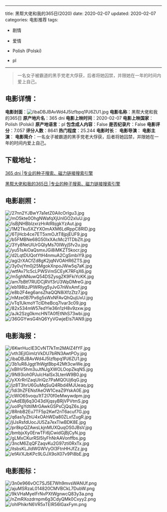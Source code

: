 
---
title: 黑帮大佬和我的365日(2020)
date: 2020-02-07
updated: 2020-02-07
categories: 电影推荐
tags:
- 剧情
- 爱情

- Polish (Polski)
- pl
---


> 一名女子被霸道的黑手党老大俘获，后者将她囚禁，并限她在一年的时间内爱上自己。

## **电影详情**：

**电影封面**：<img src="https://image.tmdb.org/t/p/w200/ibaDBJBAvWd4J5lzfbpq1PJ6ZU1.jpg" alt="/ibaDBJBAvWd4J5lzfbpq1PJ6ZU1.jpg" title="/ibaDBJBAvWd4J5lzfbpq1PJ6ZU1.jpg">
**电影名称**：黑帮大佬和我的365日
**原产地片名**：365 dni
**电影上映时间**：2020-02-07
**电影上映国家**：Polish (Polski)
**原产地语言**：pl
**包含成人内容**：False
**是否纪录片**：False
**电影评分**：7.057
**评分人数**：8641
**热门程度**：25.244
**电影时长**：
**电影导演**：
**电影主演**：
**电影简介**：一名女子被霸道的黑手党老大俘获，后者将她囚禁，并限她在一年的时间内爱上自己。

## **下载地址**：
[365 dni |专业的种子搜索、磁力链接搜索引擎](https://movie.amd794.com:2083/?search=365%20dni&ordering=&mode=match_phrase&page_size=10&page=1)

[黑帮大佬和我的365日 |专业的种子搜索、磁力链接搜索引擎](https://movie.amd794.com:2083/?search=%E9%BB%91%E5%B8%AE%E5%A4%A7%E4%BD%AC%E5%92%8C%E6%88%91%E7%9A%84365%E6%97%A5&ordering=&mode=match_phrase&page_size=10&page=1)
 

## **电影剧照**：
<img src="https://image.tmdb.org/t/p/original/27nn2YJBwY7a1etZ0AiIcOrIgu3.jpg" alt="/27nn2YJBwY7a1etZ0AiIcOrIgu3.jpg" title="/27nn2YJBwY7a1etZ0AiIcOrIgu3.jpg"><img src="https://image.tmdb.org/t/p/original/mO5kte0OhgNWafqXjUnlGO2xIuU.jpg" alt="/mO5kte0OhgNWafqXjUnlGO2xIuU.jpg" title="/mO5kte0OhgNWafqXjUnlGO2xIuU.jpg"><img src="https://image.tmdb.org/t/p/original/isBjNHBblzxrzHrAtRbjgkYzAut.jpg" alt="/isBjNHBblzxrzHrAtRbjgkYzAut.jpg" title="/isBjNHBblzxrzHrAtRbjgkYzAut.jpg"><img src="https://image.tmdb.org/t/p/original/1M2Tku5XZYXOmAXM6LdRppC8RID.jpg" alt="/1M2Tku5XZYXOmAXM6LdRppC8RID.jpg" title="/1M2Tku5XZYXOmAXM6LdRppC8RID.jpg"><img src="https://image.tmdb.org/t/p/original/6TjHcb4ce7ET5xmOJtT8jpjEUF9.jpg" alt="/6TjHcb4ce7ET5xmOJtT8jpjEUF9.jpg" title="/6TjHcb4ce7ET5xmOJtT8jpjEUF9.jpg"><img src="https://image.tmdb.org/t/p/original/b5FMBNe68G50IxXAcMc21TDbZlt.jpg" alt="/b5FMBNe68G50IxXAcMc21TDbZlt.jpg" title="/b5FMBNe68G50IxXAcMc21TDbZlt.jpg"><img src="https://image.tmdb.org/t/p/original/3Yy8NeUlUrGQlyMs70IWyjSfv2u.jpg" alt="/3Yy8NeUlUrGQlyMs70IWyjSfv2u.jpg" title="/3Yy8NeUlUrGQlyMs70IWyjSfv2u.jpg"><img src="https://image.tmdb.org/t/p/original/yu51sAiOaQsmxJGi8iMKZT5kocr.jpg" alt="/yu51sAiOaQsmxJGi8iMKZT5kocr.jpg" title="/yu51sAiOaQsmxJGi8iMKZT5kocr.jpg"><img src="https://image.tmdb.org/t/p/original/d2LqtDUQotYtH4nmuA2CgSmbiY9.jpg" alt="/d2LqtDUQotYtH4nmuA2CgSmbiY9.jpg" title="/d2LqtDUQotYtH4nmuA2CgSmbiY9.jpg"><img src="https://image.tmdb.org/t/p/original/agi2rXACfZd8gK2jqNVOAHR6ZTS.jpg" alt="/agi2rXACfZd8gK2jqNVOAHR6ZTS.jpg" title="/agi2rXACfZd8gK2jqNVOAHR6ZTS.jpg"><img src="https://image.tmdb.org/t/p/original/3y0vjYm0j25MgokXnpoJWw5q7aK.jpg" alt="/3y0vjYm0j25MgokXnpoJWw5q7aK.jpg" title="/3y0vjYm0j25MgokXnpoJWw5q7aK.jpg"><img src="https://image.tmdb.org/t/p/original/wtfAv71c5cLPWSVmSCEyK7RFqX6.jpg" alt="/wtfAv71c5cLPWSVmSCEyK7RFqX6.jpg" title="/wtfAv71c5cLPWSVmSCEyK7RFqX6.jpg"><img src="https://image.tmdb.org/t/p/original/m5ghNNuwQ54DSZysgZK9FkiYcKK.jpg" alt="/m5ghNNuwQ54DSZysgZK9FkiYcKK.jpg" title="/m5ghNNuwQ54DSZysgZK9FkiYcKK.jpg"><img src="https://image.tmdb.org/t/p/original/am7bBtf7RUDCjRVf3rU3WpDMreG.jpg" alt="/am7bBtf7RUDCjRVf3rU3WpDMreG.jpg" title="/am7bBtf7RUDCjRVf3rU3WpDMreG.jpg"><img src="https://image.tmdb.org/t/p/original/eb198lzJPlWRIyg5yJvG7nWxAmf.jpg" alt="/eb198lzJPlWRIyg5yJvG7nWxAmf.jpg" title="/eb198lzJPlWRIyg5yJvG7nWxAmf.jpg"><img src="https://image.tmdb.org/t/p/original/e8b2F4eg6ansZhaQQN8iXfzZtz7.jpg" alt="/e8b2F4eg6ansZhaQQN8iXfzZtz7.jpg" title="/e8b2F4eg6ansZhaQQN8iXfzZtz7.jpg"><img src="https://image.tmdb.org/t/p/original/nMze0B7Px6g5sWxNFAvQhQujUxU.jpg" alt="/nMze0B7Px6g5sWxNFAvQhQujUxU.jpg" title="/nMze0B7Px6g5sWxNFAvQhQujUxU.jpg"><img src="https://image.tmdb.org/t/p/original/vTq1UkmoYTclDheBcq7lvar3c09.jpg" alt="/vTq1UkmoYTclDheBcq7lvar3c09.jpg" title="/vTq1UkmoYTclDheBcq7lvar3c09.jpg"><img src="https://image.tmdb.org/t/p/original/82x534mW57edYle36n1zH8v9zxw.jpg" alt="/82x534mW57edYle36n1zH8v9zxw.jpg" title="/82x534mW57edYle36n1zH8v9zxw.jpg"><img src="https://image.tmdb.org/t/p/original/aJk2Szg0kmcHNTA0fEtNhS73wbi.jpg" alt="/aJk2Szg0kmcHNTA0fEtNhS73wbi.jpg" title="/aJk2Szg0kmcHNTA0fEtNhS73wbi.jpg"><img src="https://image.tmdb.org/t/p/original/36GGYwsG4hQ6YyVGwjeEIs7IAN9.jpg" alt="/36GGYwsG4hQ6YyVGwjeEIs7IAN9.jpg" title="/36GGYwsG4hQ6YyVGwjeEIs7IAN9.jpg">

## **电影海报**：
<img src="https://image.tmdb.org/t/p/original/6KwrHucIE3CvNT7kTm2MAlZ4fYF.jpg" alt="/6KwrHucIE3CvNT7kTm2MAlZ4fYF.jpg" title="/6KwrHucIE3CvNT7kTm2MAlZ4fYF.jpg"><img src="https://image.tmdb.org/t/p/original/vth3EjIGimIzVkDU7bRN3AwtPOy.jpg" alt="/vth3EjIGimIzVkDU7bRN3AwtPOy.jpg" title="/vth3EjIGimIzVkDU7bRN3AwtPOy.jpg"><img src="https://image.tmdb.org/t/p/original/ibaDBJBAvWd4J5lzfbpq1PJ6ZU1.jpg" alt="/ibaDBJBAvWd4J5lzfbpq1PJ6ZU1.jpg" title="/ibaDBJBAvWd4J5lzfbpq1PJ6ZU1.jpg"><img src="https://image.tmdb.org/t/p/original/3b1uR8Jggt1hWgtBbp42Mt3cwWe.jpg" alt="/3b1uR8Jggt1hWgtBbp42Mt3cwWe.jpg" title="/3b1uR8Jggt1hWgtBbp42Mt3cwWe.jpg"><img src="https://image.tmdb.org/t/p/original/xBlhV5hm3uJtNJgXWOLOopZkqNS.jpg" alt="/xBlhV5hm3uJtNJgXWOLOopZkqNS.jpg" title="/xBlhV5hm3uJtNJgXWOLOopZkqNS.jpg"><img src="https://image.tmdb.org/t/p/original/9N93ioh0PJulcHaISx3LtenW9B0.jpg" alt="/9N93ioh0PJulcHaISx3LtenW9B0.jpg" title="/9N93ioh0PJulcHaISx3LtenW9B0.jpg"><img src="https://image.tmdb.org/t/p/original/yXXrRrIZaqUlriQz7PaMQOUj6qG.jpg" alt="/yXXrRrIZaqUlriQz7PaMQOUj6qG.jpg" title="/yXXrRrIZaqUlriQz7PaMQOUj6qG.jpg"><img src="https://image.tmdb.org/t/p/original/jz8T3hrU6GuMqSuQ4Rbd4MJUeaq.jpg" alt="/jz8T3hrU6GuMqSuQ4Rbd4MJUeaq.jpg" title="/jz8T3hrU6GuMqSuQ4Rbd4MJUeaq.jpg"><img src="https://image.tmdb.org/t/p/original/1di3hZFENsfAeOW1CeaZ9YskA0E.jpg" alt="/1di3hZFENsfAeOW1CeaZ9YskA0E.jpg" title="/1di3hZFENsfAeOW1CeaZ9YskA0E.jpg"><img src="https://image.tmdb.org/t/p/original/cWlO65voqu1tT2l70f0eMwywdpm.jpg" alt="/cWlO65voqu1tT2l70f0eMwywdpm.jpg" title="/cWlO65voqu1tT2l70f0eMwywdpm.jpg"><img src="https://image.tmdb.org/t/p/original/vAdEBj6q3O43dXjqsyBRjVPVtmS.jpg" alt="/vAdEBj6q3O43dXjqsyBRjVPVtmS.jpg" title="/vAdEBj6q3O43dXjqsyBRjVPVtmS.jpg"><img src="https://image.tmdb.org/t/p/original/uoIPgYdtiIMrGAwkGSPsCjQqZ6s.jpg" alt="/uoIPgYdtiIMrGAwkGSPsCjQqZ6s.jpg" title="/uoIPgYdtiIMrGAwkGSPsCjQqZ6s.jpg"><img src="https://image.tmdb.org/t/p/original/8RnbB2Eu7TF5p2Kwf2nT6acuf7G.jpg" alt="/8RnbB2Eu7TF5p2Kwf2nT6acuf7G.jpg" title="/8RnbB2Eu7TF5p2Kwf2nT6acuf7G.jpg"><img src="https://image.tmdb.org/t/p/original/q6as1yZhU4xOAhWDa80ZLxfZugR.jpg" alt="/q6as1yZhU4xOAhWDa80ZLxfZugR.jpg" title="/q6as1yZhU4xOAhWDa80ZLxfZugR.jpg"><img src="https://image.tmdb.org/t/p/original/jlJsRsfdUocJU5Za7exTIwBDK8E.jpg" alt="/jlJsRsfdUocJU5Za7exTIwBDK8E.jpg" title="/jlJsRsfdUocJU5Za7exTIwBDK8E.jpg"><img src="https://image.tmdb.org/t/p/original/pr8kpQZAwsLkjnMUXQuqOS0JBsV.jpg" alt="/pr8kpQZAwsLkjnMUXQuqOS0JBsV.jpg" title="/pr8kpQZAwsLkjnMUXQuqOS0JBsV.jpg"><img src="https://image.tmdb.org/t/p/original/bmbjxXy0ErwTFi6jCwidGjBjCyN.jpg" alt="/bmbjxXy0ErwTFi6jCwidGjBjCyN.jpg" title="/bmbjxXy0ErwTFi6jCwidGjBjCyN.jpg"><img src="https://image.tmdb.org/t/p/original/gLMxCKurRSI5IyFhNrAAVonffbs.jpg" alt="/gLMxCKurRSI5IyFhNrAAVonffbs.jpg" title="/gLMxCKurRSI5IyFhNrAAVonffbs.jpg"><img src="https://image.tmdb.org/t/p/original/3ncM6ZqQFZaqvKu2G97zti0RxTx.jpg" alt="/3ncM6ZqQFZaqvKu2G97zti0RxTx.jpg" title="/3ncM6ZqQFZaqvKu2G97zti0RxTx.jpg"><img src="https://image.tmdb.org/t/p/original/itsbsKLJldWGWVyOl3FtnHHJfZz.jpg" alt="/itsbsKLJldWGWVyOl3FtnHHJfZz.jpg" title="/itsbsKLJldWGWVyOl3FtnHHJfZz.jpg"><img src="https://image.tmdb.org/t/p/original/efAVXJbKPc9LGJX9oX07v9Pi8bE.jpg" alt="/efAVXJbKPc9LGJX9oX07v9Pi8bE.jpg" title="/efAVXJbKPc9LGJX9oX07v9Pi8bE.jpg">

## **电影图标**：
<img src="https://image.tmdb.org/t/p/original/3n0e966vOC7SJ5E7Wh9mvsWANUf.png" alt="/3n0e966vOC7SJ5E7Wh9mvsWANUf.png" title="/3n0e966vOC7SJ5E7Wh9mvsWANUf.png"><img src="https://image.tmdb.org/t/p/original/ajuMSRzaL014820CMVBCkL7DubW.png" alt="/ajuMSRzaL014820CMVBCkL7DubW.png" title="/ajuMSRzaL014820CMVBCkL7DubW.png"><img src="https://image.tmdb.org/t/p/original/9kVHaMyelFrNvPXtWgnwcQ83y3a.png" alt="/9kVHaMyelFrNvPXtWgnwcQ83y3a.png" title="/9kVHaMyelFrNvPXtWgnwcQ83y3a.png"><img src="https://image.tmdb.org/t/p/original/nZmRXozdrnpm6g3CdyQMk0Cxyy2.png" alt="/nZmRXozdrnpm6g3CdyQMk0Cxyy2.png" title="/nZmRXozdrnpm6g3CdyQMk0Cxyy2.png"><img src="https://image.tmdb.org/t/p/original/ohIPhikrN6VR5xTElR56lGaxFym.png" alt="/ohIPhikrN6VR5xTElR56lGaxFym.png" title="/ohIPhikrN6VR5xTElR56lGaxFym.png">
